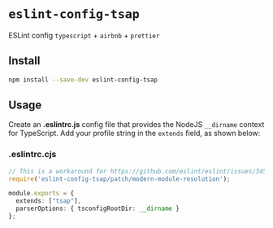 # `eslint-config-tsap`

ESLint config `typescript` + `airbnb` + `prettier`

## Install

```sh
npm install --save-dev eslint-config-tsap
```

## Usage

Create an **.eslintrc.js** config file that provides the NodeJS `__dirname` context
for TypeScript. Add your profile string in the `extends` field, as shown below:

### **.eslintrc.cjs**

```ts
// This is a workaround for https://github.com/eslint/eslint/issues/3458
require('eslint-config-tsap/patch/modern-module-resolution');

module.exports = {
  extends: ["tsap"],
  parserOptions: { tsconfigRootDir: __dirname }
};
```
